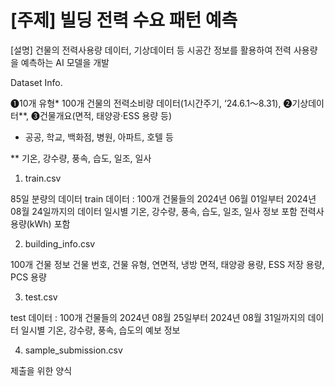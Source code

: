 # [주제] 빌딩 전력 수요 패턴 예측

[설명]
건물의 전력사용량 데이터, 기상데이터 등 시공간 정보를 활용하여 전력 사용량을 예측하는 AI 모델을 개발

Dataset Info.

❶10개 유형* 100개 건물의 전력소비량 데이터(1시간주기, ‘24.6.1～8.31), ❷기상데이터**, ❸건물개요(면적, 태양광·ESS 용량 등)

* 공공, 학교, 백화점, 병원, 아파트, 호텔 등

** 기온, 강수량, 풍속, 습도, 일조, 일사



1. train.csv

85일 분량의 데이터
train 데이터 : 100개 건물들의 2024년 06월 01일부터 2024년 08월 24일까지의 데이터
일시별 기온, 강수량, 풍속, 습도, 일조, 일사 정보 포함
전력사용량(kWh) 포함


2. building_info.csv

100개 건물 정보
건물 번호, 건물 유형, 연면적, 냉방 면적, 태양광 용량, ESS 저장 용량, PCS 용량


3. test.csv

test 데이터 : 100개 건물들의 2024년 08월 25일부터 2024년 08월 31일까지의 데이터
일시별 기온, 강수량, 풍속, 습도의 예보 정보


4. sample_submission.csv

제출을 위한 양식
